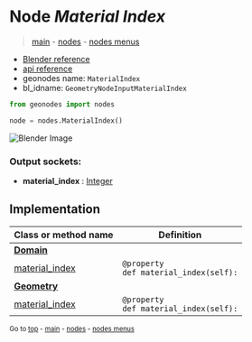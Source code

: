 # Node *Material Index*

> [main](../index.md) - [nodes](nodes.md) - [nodes menus](nodes_menus.md)

- [Blender reference](https://docs.blender.org/manual/en/latest/modeling/geometry_nodes/material/material_index.html)
- [api reference](https://docs.blender.org/api/current/bpy.types.GeometryNodeInputMaterialIndex.html)
- geonodes name: `MaterialIndex`
- bl_idname: `GeometryNodeInputMaterialIndex`

```python
from geonodes import nodes

node = nodes.MaterialIndex()
```

![Blender Image](https://docs.blender.org/manual/en/latest/_images/node-types_GeometryNodeInputMaterialIndex.webp)

### Output sockets:

- **material_index** : [Integer](Integer.md)

## Implementation

| Class or method name | Definition |
|----------------------|------------|
| **[Domain](Domain.md)** |
| [material_index](Domain.md#material_index-property) | `@property`<br> `def material_index(self):` |
| **[Geometry](Geometry.md)** |
| [material_index](Geometry.md#material_index-property) | `@property`<br> `def material_index(self):` |

<sub>Go to [top](#node-Material-Index) - [main](../index.md) - [nodes](nodes.md) - [nodes menus](nodes_menus.md)</sub>

